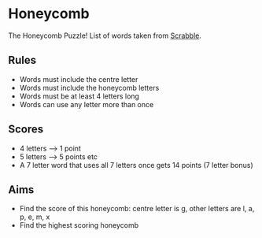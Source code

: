 # Honeycomb

The Honeycomb Puzzle!  List of words taken from [Scrabble](https://github.com/dolph/dictionary/blob/master/enable1.txt).

## Rules
- Words must include the centre letter
- Words must include the honeycomb letters
- Words must be at least 4 letters long
- Words can use any letter more than once

## Scores
- 4 letters —> 1 point
- 5 letters —> 5 points etc
- A 7 letter word that uses all 7 letters once gets 14 points (7 letter bonus)


## Aims
- Find the score of this honeycomb: centre letter is g, other letters are l, a, p, e, m, x
- Find the highest scoring honeycomb